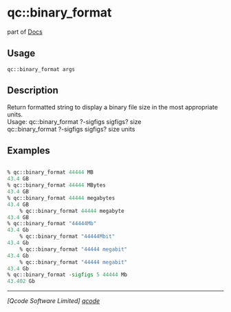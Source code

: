 qc::binary_format
=================

part of [Docs](../index.md)

Usage
-----
`qc::binary_format args`

Description
-----------
Return formatted string to display a binary file size in the most appropriate units.<br/>Usage: qc::binary_format ?-sigfigs sigfigs? size<br/>qc::binary_format ?-sigfigs sigfigs? size units

Examples
--------
```tcl

% qc::binary_format 44444 MB 
43.4 GB
% qc::binary_format 44444 MBytes
43.4 GB
% qc::binary_format 44444 megabytes 
43.4 GB
    % qc::binary_format 44444 megabyte
43.4 GB
% qc::binary_format "44444Mb"
43.4 Gb
    % qc::binary_format "44444Mbit"
43.4 Gb
    % qc::binary_format "44444 megabit"
43.4 Gb
    % qc::binary_format "44444 megabit"
43.4 Gb
% qc::binary_format -sigfigs 5 44444 Mb
43.402 Gb

```

----------------------------------
*[Qcode Software Limited] [qcode]*

[qcode]: http://www.qcode.co.uk "Qcode Software"